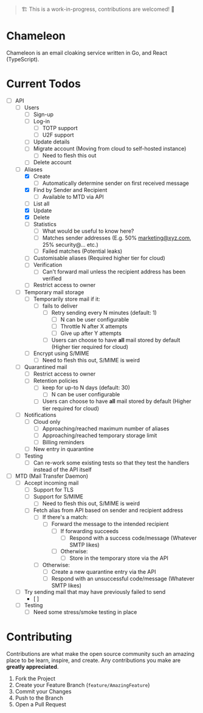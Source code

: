> 🏗️ This is a work-in-progress, contributions are welcomed! 🚧


# Chameleon
Chameleon is an email cloaking service written in Go, and React (TypeScript).

# Current Todos
- [ ] API
  - [ ] Users
    - [ ] Sign-up
    - [ ] Log-in
      - [ ] TOTP support 
      - [ ] U2F support
    - [ ] Update details
    - [ ] Migrate account (Moving from cloud to self-hosted instance)
      - [ ] Need to flesh this out
    - [ ] Delete account
  - [ ] Aliases
    - [X] Create
      - [ ] Automatically determine sender on first received message
    - [X] Find by Sender and Recipient
      - [ ] Available to MTD via API 
    - [ ] List all
    - [X] Update
    - [X] Delete
    - [ ] Statistics
      - [ ] What would be useful to know here?
      - [ ] Matches sender addresses (E.g. 50% marketing@xyz.com, 25% security@... etc.)
      - [ ] Failed matches (Potential leaks)
    - [ ] Customisable aliases (Required higher tier for cloud) 
    - [ ] Verification
      - [ ] Can't forward mail unless the recipient address has been verified
    - [ ] Restrict access to owner
  - [ ] Temporary mail storage
    - [ ] Temporarily store mail if it:
      - [ ] fails to deliver
        - [ ] Retry sending every N minutes (default: 1)   
          - [ ] N can be user configurable
          - [ ] Throttle N after X attempts 
          - [ ] Give up after Y attempts
        - [ ] Users can choose to have **all** mail stored by default (Higher tier required for cloud)
    - [ ] Encrypt using S/MIME
      - [ ] Need to flesh this out, S/MIME is weird
  - [ ] Quarantined mail
    - [ ] Restrict access to owner
    - [ ] Retention policies
      - [ ] keep for up-to N days (default: 30)
        - [ ] N can be user configurable
      - [ ] Users can choose to have **all** mail stored by default (Higher tier required for cloud)
  - [ ] Notifications
    - [ ] Cloud only
      - [ ] Approaching/reached maximum number of aliases
      - [ ] Approaching/reached temporary storage limit
      - [ ] Billing reminders
    - [ ] New entry in quarantine
  - [ ] Testing
    - [ ] Can re-work some existing tests so that they test the handlers instead of the API itself
- [ ] MTD (Mail Transfer Daemon)
  - [ ] Accept incoming mail
    - [ ] Support for TLS
    - [ ] Support for S/MIME
      - [ ] Need to flesh this out, S/MIME is weird
    - [ ] Fetch alias from API based on sender and recipient address
      - [ ] If there's a match:
        - [ ] Forward the message to the intended recipient
          - [ ] If forwarding succeeds
            - [ ] Respond with a success code/message (Whatever SMTP likes)
          - [ ] Otherwise:
            - [ ] Store in the temporary store via the API
      - [ ] Otherwise:
        - [ ] Create a new quarantine entry via the API
        - [ ] Respond with an unsuccessful code/message (Whatever SMTP likes)
  - [ ] Try sending mail that may have previously failed to send
    - [ ]
  - [ ] Testing
    - [ ] Need some stress/smoke testing in place

# Contributing

Contributions are what make the open source community such an amazing place to be learn, inspire, and create. Any contributions you make are **greatly appreciated**.

1. Fork the Project
2. Create your Feature Branch (`feature/AmazingFeature`)
3. Commit your Changes
4. Push to the Branch
5. Open a Pull Request
